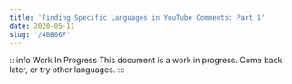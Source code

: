 ```yaml
---
title: 'Finding Specific Languages in YouTube Comments: Part 1'
date: 2020-05-11
slug: '/4BB66F'
---
```


:::info Work In Progress
This document is a work in progress. Come back later, or try other languages.
:::
